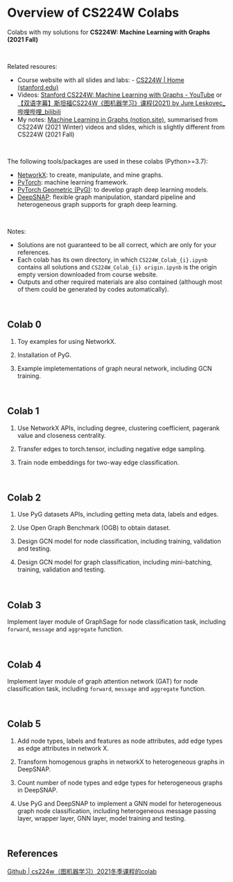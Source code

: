 # Overview of CS224W Colabs

Colabs with my solutions for **CS224W: Machine Learning with Graphs (2021 Fall)**

<br/>

Related resoures: 
- Course website with all slides and labs:  - [CS224W | Home (stanford.edu)](https://web.stanford.edu/class/cs224w/index.html#schedule)
- Videos:  [Stanford CS224W: Machine Learning with Graphs - YouTube](https://www.youtube.com/playlist?list=PLoROMvodv4rPLKxIpqhjhPgdQy7imNkDn) or [【双语字幕】斯坦福CS224W《图机器学习》课程(2021) by Jure Leskovec_哔哩哔哩_bilibili](https://www.bilibili.com/video/BV1RZ4y1c7Co)
- My notes:
[Machine Learning in Graphs (notion.site)](https://ucreate.notion.site/Machine-Learning-in-Graphs-9b5b2f11fec7492794fe1dad683ba0af), summarised from CS224W (2021 Winter) videos and slides, which is slightly different from CS224W (2021 Fall)

<br/>

The following tools/packages are used in these colabs (Python>=3.7):
- [NetworkX](https://networkx.org/documentation/stable/): to create, manipulate, and mine graphs.
- [PyTorch](https://pytorch.org/docs/stable/index.html): machine learning framework.
- [PyTorch Geometric (PyG)](https://pytorch-geometric.readthedocs.io/en/latest/): to develop graph deep learning models.
- [DeepSNAP](https://snap.stanford.edu/deepsnap/): flexible graph manipulation, standard pipeline and heterogeneous graph supports for graph deep learning.

<br/>

Notes:
- Solutions are not guaranteed to be all correct, which are only for your references.
- Each colab has its own directory, in which `CS224W_Colab_{i}.ipynb` contains all solutions and `CS224W_Colab_{i} origin.ipynb` is the origin empty version downloaded from course website.
- Outputs and other required materials are also contained (although most of them could be generated by codes automatically).

<br/>

## Colab 0

1. Toy examples for using NetworkX.

2. Installation of PyG.

3. Example impletementations of graph neural network, including GCN training.

<br/>

## Colab 1

1. Use NetworkX APIs, including degree, clustering coefficient, pagerank value and closeness centrality.

2. Transfer edges to torch.tensor, including negative edge sampling.

3. Train node embeddings for two-way edge classification.

<br/>

## Colab 2 

1. Use PyG datasets APIs, including getting meta data, labels and edges.

2. Use Open Graph Benchmark (OGB) to obtain dataset.

3. Design GCN model for node classification, including training, validation and testing.

4. Design GCN model for graph classification, including mini-batching, training, validation and testing.

<br/>

## Colab 3

Implement layer module of GraphSage for node classification task, including `forward`, `message` and `aggregate` function.

<br/>

## Colab 4

Implement layer module of graph attention network (GAT) for node classification task, including `forward`, `message` and `aggregate` function.

<br/>

## Colab 5

1. Add node types, labels and features as node attributes, add edge types as edge attributes in network X.

2. Transform homogenous graphs in networkX to heterogeneous graphs in DeepSNAP.

3. Count number of node types and edge types for heterogeneous graphs in DeepSNAP. 

4. Use PyG and DeepSNAP to implement a GNN model for heterogeneous graph node classification, including heterogeneous message passing layer, wrapper layer, GNN layer, model training and testing.

<br/>

## References

[Github | cs224w（图机器学习）2021冬季课程的colab](https://github.com/PolarisRisingWar/cs224w-2021-winter-colab)